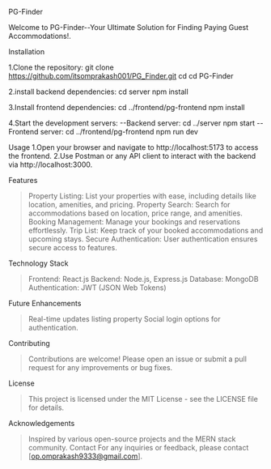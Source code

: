 PG-Finder

Welcome to PG-Finder--Your Ultimate Solution for Finding Paying Guest Accommodations!.

Installation

1.Clone the repository:
git clone https://github.com/itsomprakash001/PG_Finder.git
cd cd PG-Finder

2.install backend dependencies:
cd server
npm install

3.Install frontend dependencies:
cd ../frontend/pg-frontend
npm install

4.Start the development servers:
--Backend server:
   cd ../server
   npm start
--Frontend server:
   cd ../frontend/pg-frontend
   npm run dev

Usage
  1.Open your browser and navigate to http://localhost:5173 to access the frontend.
  2.Use Postman or any API client to interact with the backend via http://localhost:3000.

Features
>Property Listing: List your properties with ease, including details like location, amenities, and pricing.
>Property Search: Search for accommodations based on location, price range, and amenities.
>Booking Management: Manage your bookings and reservations effortlessly.
>Trip List: Keep track of your booked accommodations and upcoming stays.
>Secure Authentication: User authentication ensures secure access to features.

Technology Stack
>Frontend: React.js
>Backend: Node.js, Express.js
>Database: MongoDB
>Authentication: JWT (JSON Web Tokens)

Future Enhancements
>Real-time updates listing property
>Social login options for authentication.

Contributing
>Contributions are welcome! Please open an issue or submit a pull request for any improvements or bug fixes.

License
>This project is licensed under the MIT License - see the LICENSE file for details.

Acknowledgements
>Inspired by various open-source projects and the MERN stack community.
Contact
>For any inquiries or feedback, please contact [op.omprakash9333@gmail.com].
